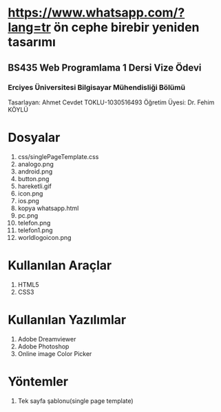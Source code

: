 
#  https://www.whatsapp.com/?lang=tr ön cephe birebir yeniden tasarımı
##  BS435 Web Programlama 1 Dersi Vize Ödevi
###  Erciyes Üniversitesi Bilgisayar Mühendisliği Bölümü  
Tasarlayan:  Ahmet Cevdet TOKLU-1030516493
Öğretim Üyesi: Dr. Fehim KÖYLÜ

#  Dosyalar


1. css/singlePageTemplate.css
2. analogo.png
3. android.png
4. button.png
5. hareketli.gif
6. icon.png
7. ios.png
8. kopya whatsapp.html
9. pc.png
10. telefon.png
11. telefon1.png
12. worldlogoicon.png


#  Kullanılan Araçlar

 1. HTML5
 2. CSS3
 
#  Kullanılan Yazılımlar
 1. Adobe Dreamviewer
 2. Adobe Photoshop
 3. Online image Color Picker
 
#  Yöntemler
 1. Tek sayfa şablonu(single page template)
